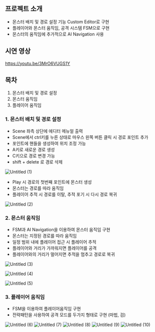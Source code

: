 ## 프로젝트 소개

- 몬스터 배치 및 경로 설정 기능 Custom Editor로 구현
- 플레이어와 몬스터 움직임, 공격 시스템 FSM으로 구현
- 몬스터의 움직임에 추가적으로 AI Navigation 사용

## 시연 영상

https://youtu.be/3MrO6VUGS1Y

## 목차

1. 몬스터 배치 및 경로 설정
2. 몬스터 움직임
3. 플레이어 움직임

### 1. 몬스터 배치 및 경로 설정

- Scene 좌측 상단에 에디터 메뉴얼 출력
- Scene에서 ctrl키를 누른 상태로 마우스 왼쪽 버튼 클릭 시 경로 포인트 추가
- 포인트에 핸들을 생성하여 위치 조정 가능
- A키로 새로운 경로 생성
- C키으로 경로 변경 가능
- shift + delete 로 경로 삭제

![Untitled (1)](https://github.com/kdm6859/Hell_Stroll_Game/assets/64892955/0bf6067f-e49e-437c-b716-2ef027747b6c)

- Play 시 경로의 첫번째 포인트에 몬스터 생성
- 몬스터는 경로를 따라 움직임
- 플레이어 추적 시 경로를 이탈, 추적 포기 시 다시 경로 복귀

![Untitled (2)](https://github.com/kdm6859/Hell_Stroll_Game/assets/64892955/c03ecbb2-7a28-4c47-aacd-21d5e77409ee)

### 2. 몬스터 움직임

- FSM과 AI Navigation을 이용하여 몬스터 움직임 구현
- 몬스터는 지정된 경로를 따라 움직임
- 일정 범위 내에 플레이어 접근 시 플레이어 추적
- 플레이어와 거리가 가까워지면 플레이어를 공격
- 플레이어와의 거리가 멀어지면 추적을 멈추고 경로로 복귀

![Untitled (3)](https://github.com/kdm6859/Hell_Stroll_Game/assets/64892955/971d2115-a683-44da-8d3e-2c87027ddf73)

![Untitled (4)](https://github.com/kdm6859/Hell_Stroll_Game/assets/64892955/de4213f4-7dfc-4143-b8bd-d1a00bdbad1c)

![Untitled (5)](https://github.com/kdm6859/Hell_Stroll_Game/assets/64892955/6f621e6d-8e4b-4652-828c-61a1b56d30cf)

### 3. 플레이어 움직임

- FSM을 이용하여 플레이어움직임 구현
- 전략패턴을 사용하여 공격 모드를 두가지 형태로 구현 (마법, 검)
  
![Untitled (6)](https://github.com/kdm6859/Hell_Stroll_Game/assets/64892955/c28cebfe-74c3-49ef-8991-f2f7964c12af)
![Untitled (7)](https://github.com/kdm6859/Hell_Stroll_Game/assets/64892955/81a8150a-17ca-4fcb-aa64-05a058c4c5bb)
![Untitled (8)](https://github.com/kdm6859/Hell_Stroll_Game/assets/64892955/e335a9b4-1269-460e-8698-ad30c2bb1da3)
![Untitled (9)](https://github.com/kdm6859/Hell_Stroll_Game/assets/64892955/93b938f3-3fcf-4f9c-a497-4ed6234414f8)
![Untitled (10)](https://github.com/kdm6859/Hell_Stroll_Game/assets/64892955/d0d36454-c1b6-439c-9390-4d3c72226514)
